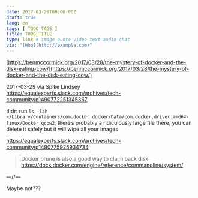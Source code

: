 ```yaml
---
date: 2017-03-29T00:00:00Z
draft: true
lang: en
tags: [ TODO_TAGS ]
title: TODO_TITLE
type: link # image quote video text audio chat
via: "[Who](http://example.com)"
---
```



[https://benmccormick.org/2017/03/28/the-mystery-of-docker-and-the-disk-eating-cow/](https://benmccormick.org/2017/03/28/the-mystery-of-docker-and-the-disk-eating-cow/)

2017-03-29 via Spike Lindsey
https://equalexperts.slack.com/archives/tech-community/p1490772251345367

tl;dr: run `ls -lah ~/Library/Containers/com.docker.docker/Data/com.docker.driver.amd64-linux/Docker.qcow2`, there’s probably a ridiculously large file there, you can delete it safely but it will wipe all your images

https://equalexperts.slack.com/archives/tech-community/p1490775925934734
>Docker prune is also a good way to claim back disk https://docs.docker.com/engine/reference/commandline/system/

—//—

Maybe not???

